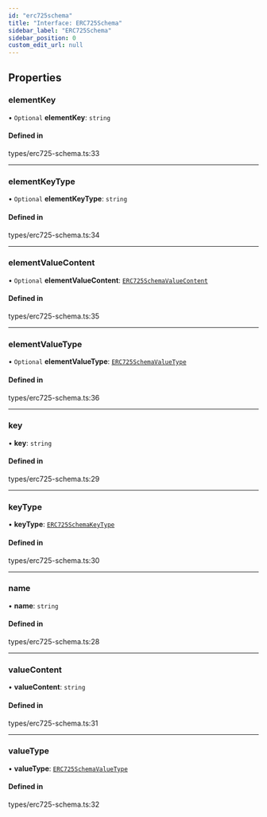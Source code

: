 ```yaml
---
id: "erc725schema"
title: "Interface: ERC725Schema"
sidebar_label: "ERC725Schema"
sidebar_position: 0
custom_edit_url: null
---
```


## Properties

### elementKey

• `Optional` **elementKey**: `string`

#### Defined in

types/erc725-schema.ts:33

___

### elementKeyType

• `Optional` **elementKeyType**: `string`

#### Defined in

types/erc725-schema.ts:34

___

### elementValueContent

• `Optional` **elementValueContent**: [`ERC725SchemaValueContent`](../modules.md#erc725schemavaluecontent)

#### Defined in

types/erc725-schema.ts:35

___

### elementValueType

• `Optional` **elementValueType**: [`ERC725SchemaValueType`](../modules.md#erc725schemavaluetype)

#### Defined in

types/erc725-schema.ts:36

___

### key

• **key**: `string`

#### Defined in

types/erc725-schema.ts:29

___

### keyType

• **keyType**: [`ERC725SchemaKeyType`](../modules.md#erc725schemakeytype)

#### Defined in

types/erc725-schema.ts:30

___

### name

• **name**: `string`

#### Defined in

types/erc725-schema.ts:28

___

### valueContent

• **valueContent**: `string`

#### Defined in

types/erc725-schema.ts:31

___

### valueType

• **valueType**: [`ERC725SchemaValueType`](../modules.md#erc725schemavaluetype)

#### Defined in

types/erc725-schema.ts:32
